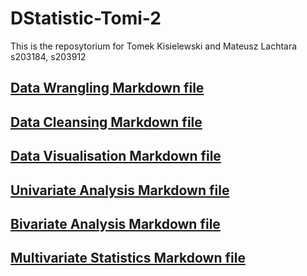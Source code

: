 # DStatistic-Tomi-2
This is the reposytorium for Tomek Kisielewski and Mateusz Lachtara
s203184, s203912
## [Data Wrangling Markdown file](DataWrangling.md)
## [Data Cleansing Markdown file](DataCleansing.md)
## [Data Visualisation Markdown file](DataVisualisation.md)
## [Univariate Analysis Markdown file](UnivariateAnalysis.md)
## [Bivariate Analysis Markdown file](BivariateAnalysis.md)
## [Multivariate Statistics Markdown file](MultivariateStatistics.md)